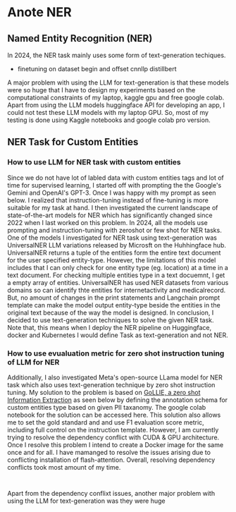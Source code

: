 # Anote NER 

## Named Entity Recognition (NER) 
In 2024, the NER task mainly uses some form of text-generation techiques. 
- finetuning on dataset begin and offset  cnnllp distillbert





A major problem with using the LLM for text-generation is that these models were so huge that I have to design my experiments based on the computational constraints of my laptop, kaggle gpu and free google colab. Apart from using the LLM models huggingface API for developing an app, I could not test these LLM models with my laptop GPU. So, most of my testing is done using Kaggle notebooks and google colab pro version. 

## NER Task for Custom Entities 
### How to use LLM for NER task with custom entities 
Since we do not have lot of labled data with custom entities tags and lot of time for supervised learning, I started off with prompting the the Google's Gemini and OpenAI's GPT-3. Once I was happy with my prompt as seen below. I realized that instruction-tuning instead of fine-tuning is more suitable for my task at hand. I then investigated the current landscape of state-of-the-art models for NER which has significantly changed since 2022 when I last worked on this problem. In 2024, all the models use prompting and instruction-tuning with zeroshot or few shot for NER tasks. One of the models I investigated for NER task using text-generation was UniversalNER LLM variations released by Microsft on the Huhhingface hub. UniversalNER returns a tuple of the entities form the entire text document for the user specified entity-type. However, the limitations of this model includes that I can only check for one entity type (eg. location) at a time in a text document. For checking multiple entities type in a text docuemnt, I get a empty array of entities. UniversalNER has used NER datasets from various domains so can identify thte entities for internetactivity and medicalrecord. But, no amount of changes in the print statements and Langchain prompt template can make the model output entity-type beside the entities in the original text because of the way the model is designed. In conclusion, I decided to use text-generation techniques to solve the given NER task. Note that, this means when I deploy the NER pipeline on Huggingface, docker and Kubernetes I would define Task as text-generation and not NER.


### How to use evualuation metric for zero shot instruction tuning of LLM for NER

Additionally, I also investigated Meta's open-source LLama model for NER task which also uses text-generation technique by zero shot instruction tuning. My solution to the problem is based on [GoLLIE, a zero shot Information Extraction](https://github.com/hitz-zentroa/GoLLIE) as seen below by defining the annotation schema for custom entities type based on given PII taxanomy. The google colab notebook for the solution can be accessed here. This solution also allows me to set the gold standard and and use F1 evaluation score metric, including full control on the instruction template.  However, I am currently trying to resolve the dependency conflict with CUDA & GPU architecture. Once I resolve this problem I intend to create a Docker image for the same once and for all. 
I have mamanged to resolve the issues arising due to conflicting installation of flash-attention. Overall, resolving dependency conflicts took most amount of my time. 


```python



```



Apart from the dependency conflixt issues, another major problem with using the LLM for text-generation was they were huge 


